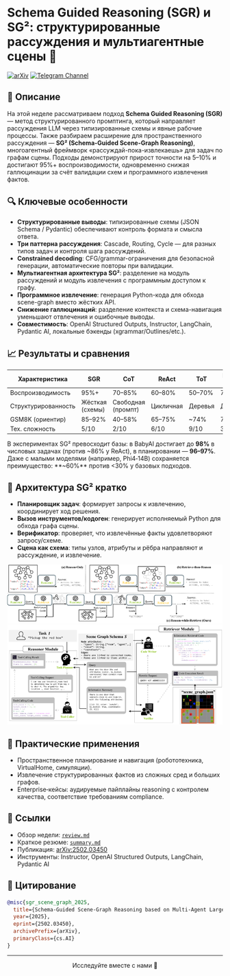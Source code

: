 # Schema Guided Reasoning (SGR) и SG²: структурированные рассуждения и мультиагентные сцены 🚀

[![arXiv](https://img.shields.io/badge/arXiv-2502.03450-b31b1b.svg)](https://arxiv.org/abs/2502.03450)
[![Telegram Channel](https://img.shields.io/badge/Telegram-TheWeeklyBrief-blue)](https://t.me/TheWeeklyBrief)

## 📝 Описание

На этой неделе рассматриваем подход **Schema Guided Reasoning (SGR)** — метод структурированного промптинга, который направляет рассуждения LLM через типизированные схемы и явные рабочие процессы. Также разбираем расширение для пространственного рассуждения — **SG² (Schema-Guided Scene-Graph Reasoning)**, многоагентный фреймворк «рассуждай-пока-извлекаешь» для задач по графам сцены. Подходы демонстрируют прирост точности на 5–10% и достигают 95%+ воспроизводимости, одновременно снижая галлюцинации за счёт валидации схем и программного извлечения фактов.

## 🔍 Ключевые особенности

- **Структурированные выводы**: типизированные схемы (JSON Schema / Pydantic) обеспечивают контроль формата и смысла ответа.
- **Три паттерна рассуждения**: Cascade, Routing, Cycle — для разных типов задач и контроля шага рассуждений.
- **Constrained decoding**: CFG/grammar-ограничения для безопасной генерации, автоматические повторы при валидации.
- **Мультиагентная архитектура SG²**: разделение на модуль рассуждений и модуль извлечения с программным доступом к графу.
- **Программное извлечение**: генерация Python-кода для обхода scene-graph вместо жёстких API.
- **Снижение галлюцинаций**: разделение контекста и схема-навигация уменьшают отвлечения и ошибочные выводы.
- **Совместимость**: OpenAI Structured Outputs, Instructor, LangChain, Pydantic AI, локальные бэкенды (xgrammar/Outlines/etc.).

## 📈 Результаты и сравнения

| Характеристика | SGR | CoT | ReAct | ToT | Plan-and-Solve |
|---|---|---|---|---|---|
| Воспроизводимость | 95%+ | 70–85% | 60–80% | 50–70% | 75–85% |
| Структурированность | Жёсткая (схемы) | Свободная (промпт) | Цикличная | Деревья | Двухфазная |
| GSM8K (ориентир) | 85–92% | 40–58% | 65–75% | ~74% | 78–82% |
| Тех. сложность | 5/10 | 2/10 | 6/10 | 9/10 | 3/10 |

В экспериментах SG² превосходит базы: в BabyAI достигает до **98%** в числовых задачах (против ~86% у ReAct), в планировании — **96–97%**. Даже с малыми моделями (например, Phi4‑14B) сохраняется преимущество: **~60%** против <30% у базовых подходов.

## 🧠 Архитектура SG² кратко

- **Планировщик задач**: формирует запросы к извлечению, координирует ход решения.
- **Вызов инструментов/кодоген**: генерирует исполняемый Python для обхода графа сцены.
- **Верификатор**: проверяет, что извлечённые факты удовлетворяют запросу/схеме.
- **Сцена как схема**: типы узлов, атрибуты и рёбра направляют и рассуждение, и извлечение.

![](assets/Image-01.png)
![](assets/Image-02.png)

## 🌟 Практические применения

- Пространственное планирование и навигация (робототехника, VirtualHome, симуляции).
- Извлечение структурированных фактов из сложных сред и больших графов.
- Enterprise‑кейсы: аудируемые пайплайны reasoning с контролем качества, соответствие требованиям compliance.

## 🔗 Ссылки

- Обзор недели: [`review.md`](https://github.com/Verbasik/Weekly-arXiv-ML-AI-Research-Review/blob/develop/2025/week-36/review.md)
- Краткое резюме: [`summary.md`](https://github.com/Verbasik/Weekly-arXiv-ML-AI-Research-Review/blob/develop/2025/week-36/summary.md)
- Публикация: [arXiv:2502.03450](https://arxiv.org/abs/2502.03450)
- Инструменты: Instructor, OpenAI Structured Outputs, LangChain, Pydantic AI

## 📜 Цитирование

```bibtex
@misc{sgr_scene_graph_2025,
  title={Schema-Guided Scene-Graph Reasoning based on Multi-Agent Large Language Model System},
  year={2025},
  eprint={2502.03450},
  archivePrefix={arXiv},
  primaryClass={cs.AI}
}
```

---

<p align="center">Исследуйте вместе с нами 🚀</p>


